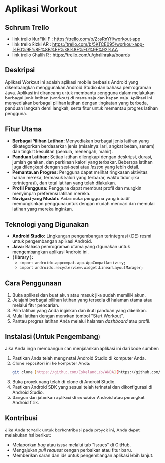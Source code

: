 # Aplikasi Workout

## Schrum Trello
* link trello NurFiki F : https://trello.com/b/ZosRnYfl/workout-app
* link trello Rizki AR  : https://trello.com/b/5KTCE095/workout-app-%F0%9F%8F%8B%EF%B8%8F%F0%9F%92%AA
* link trello Ghalih R  : https://trello.com/u/ghalihraka/boards

## Deskripsi

Aplikasi Workout ini adalah aplikasi mobile berbasis Android yang dikembangkan menggunakan Android Studio dan bahasa pemrograman Java. Aplikasi ini dirancang untuk membantu pengguna dalam melakukan berbagai jenis latihan (workout) di mana saja dan kapan saja. Aplikasi ini menyediakan berbagai pilihan latihan dengan tingkatan yang berbeda, panduan langkah demi langkah, serta fitur untuk memantau progres latihan pengguna.

## Fitur Utama

* **Berbagai Pilihan Latihan:** Menyediakan berbagai jenis latihan yang dikategorikan berdasarkan jenis (misalnya: lari, angkat beban, senam) dan tingkat kesulitan (pemula, menengah, mahir).
* **Panduan Latihan:** Setiap latihan dilengkapi dengan deskripsi, durasi, jumlah gerakan, dan perkiraan kalori yang terbakar. Beberapa latihan juga dilengkapi dengan sesi-sesi atau *lesson* yang lebih detail.
* **Pemantauan Progres:** Pengguna dapat melihat ringkasan aktivitas harian mereka, termasuk kalori yang terbakar, waktu tidur (jika terintegrasi), dan total latihan yang telah dilakukan.
* **Profil Pengguna:** Pengguna dapat membuat profil dan mungkin menyimpan preferensi latihan mereka.
* **Navigasi yang Mudah:** Antarmuka pengguna yang intuitif memungkinkan pengguna untuk dengan mudah mencari dan memulai latihan yang mereka inginkan.

## Teknologi yang Digunakan

* **Android Studio:** Lingkungan pengembangan terintegrasi (IDE) resmi untuk pengembangan aplikasi Android.
* **Java:** Bahasa pemrograman utama yang digunakan untuk mengembangkan aplikasi Android ini.
* **( library ):**
    * `import androidx.appcompat.app.AppCompatActivity;`
    * `import androidx.recyclerview.widget.LinearLayoutManager;`

## Cara Penggunaan

1.  Buka aplikasi dan buat akun atau masuk jika sudah memiliki akun.
2.  Jelajahi berbagai pilihan latihan yang tersedia di halaman utama atau melalui fitur pencarian.
3.  Pilih latihan yang Anda inginkan dan ikuti panduan yang diberikan.
4.  Mulai latihan dengan menekan tombol "Start Workout".
5.  Pantau progres latihan Anda melalui halaman *dashboard* atau profil.

## Instalasi (Untuk Pengembang)

Jika Anda ingin membangun dan menjalankan aplikasi ini dari kode sumber:

1.  Pastikan Anda telah menginstal Android Studio di komputer Anda.
2.  Clone repositori ini ke komputer Anda:
    ```bash
    git clone [https://github.com/EskelandLab/ANDA](https://github.com/EskelandLab/ANDA)
    ```
3.  Buka proyek yang telah di-clone di Android Studio.
4.  Pastikan Android SDK yang sesuai telah terinstal dan dikonfigurasi di Android Studio.
5.  Bangun dan jalankan aplikasi di *emulator* Android atau perangkat Android fisik.

## Kontribusi

Jika Anda tertarik untuk berkontribusi pada proyek ini, Anda dapat melakukan hal berikut:

* Melaporkan *bug* atau *issue* melalui tab "Issues" di GitHub.
* Mengajukan *pull request* dengan perbaikan atau fitur baru.
* Memberikan saran dan ide untuk pengembangan aplikasi lebih lanjut.


